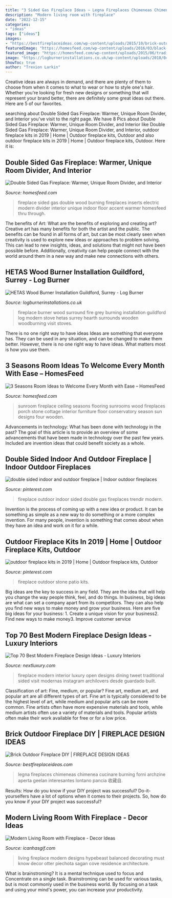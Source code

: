 ```yaml
---
title: "3 Sided Gas Fireplace Ideas ~ Legna Fireplaces Chimeneas Chimenea Cucinare Burning Forni Archzine Aperta Geelan Interesantes Lontano Pancia 收藏自"
description: "Modern living room with fireplace"
date: "2022-12-15"
categories:
- "ideas"
tags: ["ideas"]
images:
- "https://bestfireplaceideas.com/wp-content/uploads/2015/10/brick-outdoor-fireplace-diy.jpg"
featuredImage: "https://homesfeed.com/wp-content/uploads/2016/03/black-framed-modern-gas-fireplace-in-double-sided-version-installed-in-rustic-wall-system.jpg"
featured_image: "https://homesfeed.com/wp-content/uploads/2015/06/traditional-sunroom-design-with-wooden-ceiling-and-white-framed-glass-door-and-window-and-concrete-floor-and-wooden-seating-and-stone-mantel-fireplace.jpg"
image: "https://logburnerinstallations.co.uk/wp-content/uploads/2018/04/modern-fireplace-surround-0107.jpg"
ShowToc: true
author: "Trevion Larkin"
---
```



Creative ideas are always in demand, and there are plenty of them to choose from when it comes to what to wear or how to style one's hair. Whether you're looking for fresh new designs or something that will represent your brand better, there are definitely some great ideas out there. Here are 5 of our favorites.

	

		
searching about Double Sided Gas Fireplace: Warmer, Unique Room Divider, and Interior you've visit to the right page. We have 8 Pics about Double Sided Gas Fireplace: Warmer, Unique Room Divider, and Interior like Double Sided Gas Fireplace: Warmer, Unique Room Divider, and Interior, outdoor fireplace kits in 2019 | Home | Outdoor fireplace kits, Outdoor and also outdoor fireplace kits in 2019 | Home | Outdoor fireplace kits, Outdoor. Here it is:
		
    
## Double Sided Gas Fireplace: Warmer, Unique Room Divider, And Interior

<img loading=lazy src="https://homesfeed.com/wp-content/uploads/2016/03/black-framed-modern-gas-fireplace-in-double-sided-version-installed-in-rustic-wall-system.jpg" onerror="this.onerror=null;this.src='https://tse3.mm.bing.net/th?id=OIP.vtMxHoPadOts1gGC-WkuFgHaHa&amp;pid=15.1';" alt="Double Sided Gas Fireplace: Warmer, Unique Room Divider, and Interior">

_Source: homesfeed.com_

>fireplace sided gas double wood burning fireplaces inserts electric modern divider interior unique indoor floor accent warmer homesfeed thru through. 

	

The benefits of Art: What are the benefits of exploring and creating art?
Creative art has many benefits for both the artist and the public. The benefits can be found in all forms of art, but can be most clearly seen when creativity is used to explore new ideas or approaches to problem solving. This can lead to new insights, ideas, and solutions that might not have been possible before. Additionally, creativity can help people connect with the world around them in a new way and make new connections with others.

    
## HETAS Wood Burner Installation Guildford, Surrey - Log Burner

<img loading=lazy src="https://logburnerinstallations.co.uk/wp-content/uploads/2018/04/modern-fireplace-surround-0107.jpg" onerror="this.onerror=null;this.src='https://tse1.mm.bing.net/th?id=OIP.oY_5-jGh7rvfdZ3lyNW-3gHaJ4&amp;pid=15.1';" alt="HETAS Wood Burner Installation Guildford, Surrey - Log Burner">

_Source: logburnerinstallations.co.uk_

>fireplace burner wood surround fire grey burning installation guildford log modern stove hetas surrey hearth surrounds wooden woodburning visit stoves. 

	

There is no one right way to have ideas
Ideas are something that everyone has. They can be used in any situation, and can be changed to make them better. However, there is no one right way to have ideas. What matters most is how you use them.

    
## 3 Seasons Room Ideas To Welcome Every Month With Ease – HomesFeed

<img loading=lazy src="https://homesfeed.com/wp-content/uploads/2015/06/traditional-sunroom-design-with-wooden-ceiling-and-white-framed-glass-door-and-window-and-concrete-floor-and-wooden-seating-and-stone-mantel-fireplace.jpg" onerror="this.onerror=null;this.src='https://tse1.mm.bing.net/th?id=OIP.Iljy1UBQ-PbD8KvPzjaXtAHaFt&amp;pid=15.1';" alt="3 Seasons Room Ideas to Welcome Every Month with Ease – HomesFeed">

_Source: homesfeed.com_

>sunroom fireplace ceiling seasons flooring sunrooms wood fireplaces porch stone cottage interior furniture floor conservatory season sun designs four wooden. 

	

Advancements in technology: What has been done with technology in the past?
The goal of this article is to provide an overview of some advancements that have been made in technology over the past few years. Included are invention ideas that could benefit society as a whole.

    
## Double Sided Indoor And Outdoor Fireplace | Indoor Outdoor Fireplaces

<img loading=lazy src="https://i.pinimg.com/736x/81/94/df/8194df16f749d0b425c24391159f7013.jpg" onerror="this.onerror=null;this.src='https://tse3.mm.bing.net/th?id=OIP.z8XMgMGA9O3kf4VqlRHMJQHaF7&amp;pid=15.1';" alt="double sided indoor and outdoor fireplace | Indoor outdoor fireplaces">

_Source: pinterest.com_

>fireplace outdoor indoor sided double gas fireplaces trendir modern. 

	

Invention is the process of coming up with a new idea or product. It can be something as simple as a new way to do something or a more complex invention. For many people, invention is something that comes about when they have an idea and work on it for a while.

    
## Outdoor Fireplace Kits In 2019 | Home | Outdoor Fireplace Kits, Outdoor

<img loading=lazy src="https://i.pinimg.com/736x/a3/c7/b9/a3c7b99520559e4d810ac9abaadb0a61--outdoor-fireplace-patio-stacked-stone-outdoor-fireplace.jpg?b=t" onerror="this.onerror=null;this.src='https://tse2.mm.bing.net/th?id=OIP.f9MTm88OFbrvUOhWhXJUEgHaHn&amp;pid=15.1';" alt="outdoor fireplace kits in 2019 | Home | Outdoor fireplace kits, Outdoor">

_Source: pinterest.com_

>fireplace outdoor stone patio kits. 

	

Big ideas are the key to success in any field. They are the idea that will help you change the way people think, feel, and do things. In business, big ideas are what can set a company apart from its competitors. They can also help you find new ways to make money and grow your business. Here are five big ideas for your business: 1. Create a unique vision for your business2. Find new ways to make money3. Improve customer service
    
## Top 70 Best Modern Fireplace Design Ideas - Luxury Interiors

<img loading=lazy src="http://nextluxury.com/wp-content/uploads/open-modern-fireplace-design.jpg" onerror="this.onerror=null;this.src='https://tse4.mm.bing.net/th?id=OIP.fNqbHfU-Edu15_2spFgnlQHaLG&amp;pid=15.1';" alt="Top 70 Best Modern Fireplace Design Ideas - Luxury Interiors">

_Source: nextluxury.com_

>fireplace modern interior luxury open designs dining tweet traditional sided visit modernas instagram archilovers desde guardado built. 

	

Classification of art: Fine, medium, or popular?
Fine art, medium art, and popular art are all different types of art. Fine art is typically considered to be the highest level of art, while medium and popular arts can be more common. Fine artists often have more expensive materials and tools, while medium artists often use a variety of materials and tools. Popular artists often make their work available for free or for a low price.

    
## Brick Outdoor Fireplace DIY | FIREPLACE DESIGN IDEAS

<img loading=lazy src="https://bestfireplaceideas.com/wp-content/uploads/2015/10/brick-outdoor-fireplace-diy.jpg" onerror="this.onerror=null;this.src='https://tse2.mm.bing.net/th?id=OIP.0nfvrNK3dgj-ZXaYYvmBHwHaFj&amp;pid=15.1';" alt="Brick Outdoor Fireplace DIY | FIREPLACE DESIGN IDEAS">

_Source: bestfireplaceideas.com_

>legna fireplaces chimeneas chimenea cucinare burning forni archzine aperta geelan interesantes lontano pancia 收藏自. 

	

Results: How do you know if your DIY project was successful?
Do-it-yourselfers have a lot of options when it comes to their projects. So, how do you know if your DIY project was successful?

    
## Modern Living Room With Fireplace - Decor Ideas

<img loading=lazy src="https://www.icanhasgif.com/wp-content/uploads/2014/11/Modern-Living-Room-with-Fireplace.jpg" onerror="this.onerror=null;this.src='https://tse2.mm.bing.net/th?id=OIP.QYtG-_YQeNDVKe2fP1spsgHaEx&amp;pid=15.1';" alt="Modern Living Room with Fireplace - Decor Ideas">

_Source: icanhasgif.com_

>living fireplace modern designs hypebeast balanced decorating must know decor otter piechota sagan cove residence architecture. 

	

What is brainstroming? It is a mental technique used to focus and Concentrate on a single task. Brainstroming can be used for various tasks, but is most commonly used in the business world. By focusing on a task and using your mind's power, you can increase your productivity.

